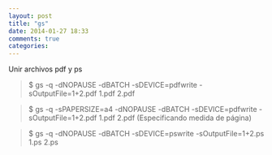```yaml
---
layout: post
title: "gs"
date: 2014-01-27 18:33
comments: true
categories: 
---
```

Unir archivos pdf y ps

>$ gs -q -dNOPAUSE -dBATCH -sDEVICE=pdfwrite -sOutputFile=1+2.pdf 1.pdf 2.pdf

>$ gs -q -sPAPERSIZE=a4 -dNOPAUSE -dBATCH -sDEVICE=pdfwrite -sOutputFile=1+2.pdf 1.pdf 2.pdf  (Especificando medida de página)

>$ gs -q -dNOPAUSE -dBATCH -sDEVICE=pswrite -sOutputFile=1+2.ps 1.ps 2.ps

